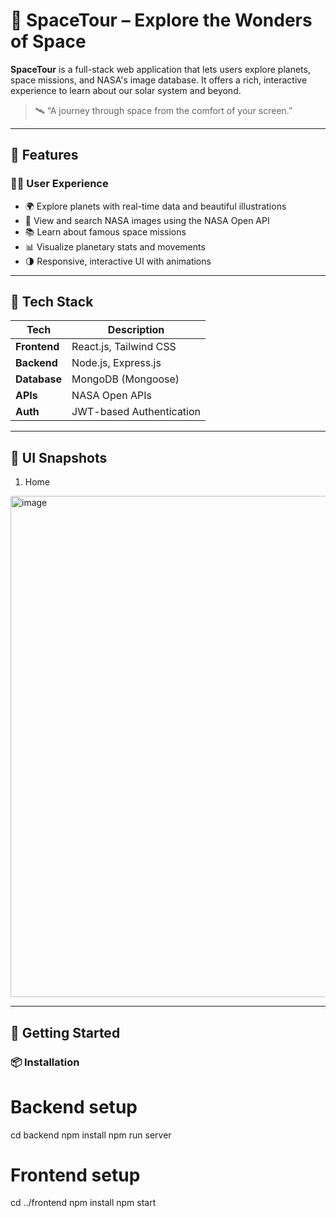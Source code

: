# 🚀 SpaceTour – Explore the Wonders of Space

**SpaceTour** is a full-stack web application that lets users explore planets, space missions, and NASA's image database. It offers a rich, interactive experience to learn about our solar system and beyond.

> 🛰️ “A journey through space from the comfort of your screen.”

---

## 🌌 Features

### 👩‍🚀 User Experience
- 🌍 Explore planets with real-time data and beautiful illustrations
- 📸 View and search NASA images using the NASA Open API
- 📚 Learn about famous space missions
- 📊 Visualize planetary stats and movements
- 🌗 Responsive, interactive UI with animations
---

## 🧰 Tech Stack

| Tech         | Description                             |
|--------------|-----------------------------------------|
| **Frontend** | React.js, Tailwind CSS   |
| **Backend**  | Node.js, Express.js                     |
| **Database** | MongoDB (Mongoose)                      |
| **APIs**     | NASA Open APIs                          |
| **Auth**     | JWT-based Authentication                |               |

---

## 📸 UI Snapshots
1. Home 
<img width="1643" height="802" alt="image" src="https://github.com/user-attachments/assets/6752ddfb-e2c6-4a8c-a526-eef76c92ead9" />

---

## 🚀 Getting Started

### 📦 Installation
# Backend setup
cd backend
npm install
npm run server

# Frontend setup
cd ../frontend
npm install
npm start
